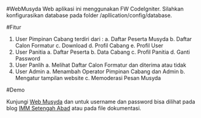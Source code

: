 #WebMusyda
Web aplikasi ini menggunakan FW CodeIgniter.  Silahkan konfigurasikan database pada folder /apllication/config/database. 

#Fitur
1. User Pimpinan Cabang terdiri dari :
a. Daftar Peserta Musyda
b. Daftar Calon Formatur
c. Download
d. Profil Cabang
e. Profil User
2. User Panitia
a. Daftar Peserta
b. Data Cabang
c. Profil Panitia
d. Ganti Password
3. User Panlih
a. Melihat Daftar Calon Formatur dan diterima atau tidak
4. User Admin
a. Menambah Operator Pimpinan Cabang dan Admin
b. Mengatur tampilan website
c. Memoderasi Pesan Musyda

#Demo

Kunjungi <a href="http://tanfidz.dppimm.or.id/webmusyda" target="_blank">Web Musyda</a> dan untuk username dan password bisa dilihat pada blog <a href="http://immsetengahabad.blogspot.com/" target="_blank">IMM Setengah Abad</a> atau pada file dokumentasi.
